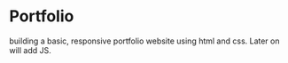 # Portfolio

building a basic, responsive portfolio website using html and css. Later on will add JS.
